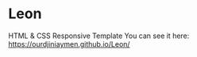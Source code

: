 # Leon
HTML &amp; CSS Responsive Template
You can see it here: https://ourdjiniaymen.github.io/Leon/
